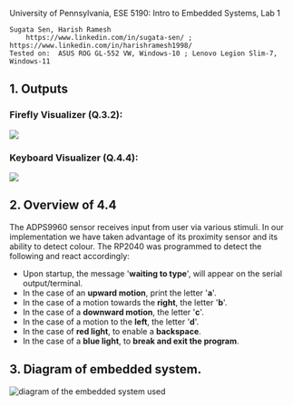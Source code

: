 University of Pennsylvania, ESE 5190: Intro to Embedded Systems, Lab 1

    Sugata Sen, Harish Ramesh
        https://www.linkedin.com/in/sugata-sen/ ; https://www.linkedin.com/in/harishramesh1998/
    Tested on:  ASUS ROG GL-552 VW, Windows-10 ; Lenovo Legion Slim-7, Windows-11
    
## 1. Outputs
### Firefly Visualizer (Q.3.2):

![](https://github.com/sugahiraeth/ese5190-2022-lab1-firefly/blob/5843eca5bdbd3ccc6588ffdb30495b5fbd8118fb/firefly.gif)

### Keyboard Visualizer (Q.4.4):

![](https://github.com/sugahiraeth/ese5190-2022-lab1-firefly/blob/5843eca5bdbd3ccc6588ffdb30495b5fbd8118fb/keyboard.gif)

## 2. Overview of 4.4
The ADPS9960 sensor receives input from user via various stimuli. In our implementation we have taken advantage of its proximity sensor and its ability to detect colour.
The RP2040 was programmed to detect the following and react accordingly:

* Upon startup, the message '**waiting to type**', will appear on the serial output/terminal.
* In the case of an **upward motion**, print the letter '**a**'.
* In the case of a motion towards the **right**, the letter '**b**'.
* In the case of a **downward motion**, the letter '**c**'.
* In the case of a motion to the **left**, the letter '**d**'.
* In the case of **red light**, to enable a **backspace**.
* In the case of a **blue light**, to **break and exit the program**.


## 3. Diagram of embedded system.
![diagram of the embedded system used](https://github.com/sugahiraeth/ese5190-2022-lab1-firefly/blob/5843eca5bdbd3ccc6588ffdb30495b5fbd8118fb/Embedded_system_block_diagram.jpeg)

